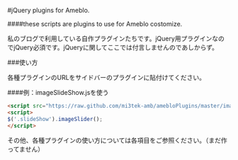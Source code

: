 #jQuery plugins for Ameblo.

####these scripts are plugins to use for Ameblo costomize.

私のブログで利用している自作プラグインたちです。jQuery用プラグインなのでjQuery必須です。jQueryに関してここでは付言しませんのであしからず。


###使い方

各種プラグインのURLをサイドバーのプラグインに貼付けてください。

####例：imageSlideShow.jsを使う

```html
<script src="https://raw.github.com/mi3tek-amb/amebloPlugins/master/imageSlideShow/jquery.slideShow.js"></script>
<script>
$('.slideShow').imageSlider();
</script>
```

その他、各種プラグインの使い方については各項目をご参照ください。（まだ作ってません）